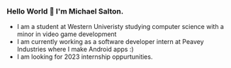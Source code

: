### Hello World 👋 I'm Michael Salton.

- I am a student at Western Univeristy studying computer science with a minor in video game development
- I am currently working as a software developer intern at Peavey Industries where I make Android apps :)
- I am looking for 2023 internship oppurtunities.

<!--
**michaelsalton/michaelsalton** is a ✨ _special_ ✨ repository because its `README.md` (this file) appears on your GitHub profile.

Here are some ideas to get you started:

- 🔭 I’m currently working on ...
- 🌱 I’m currently learning ...
- 👯 I’m looking to collaborate on ...
- 🤔 I’m looking for help with ...
- 💬 Ask me about ...
- 📫 How to reach me: ...
- 😄 Pronouns: ...
- ⚡ Fun fact: ...
-->
